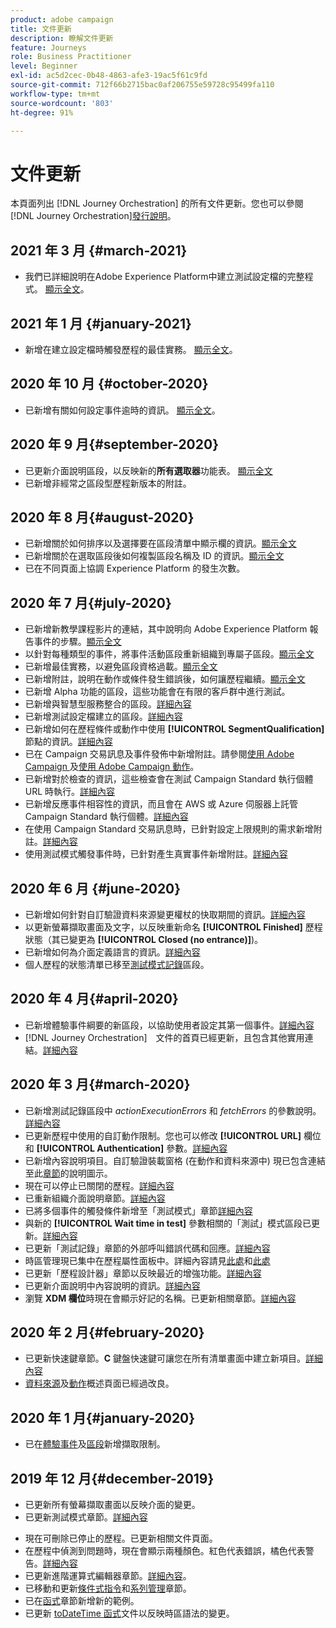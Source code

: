 ```yaml
---
product: adobe campaign
title: 文件更新
description: 瞭解文件更新
feature: Journeys
role: Business Practitioner
level: Beginner
exl-id: ac5d2cec-0b48-4863-afe3-19ac5f61c9fd
source-git-commit: 712f66b2715bac0af206755e59728c95499fa110
workflow-type: tm+mt
source-wordcount: '803'
ht-degree: 91%

---
```


# 文件更新

本頁面列出 [!DNL Journey Orchestration] 的所有文件更新。您也可以參閱[!DNL Journey Orchestration][發行說明](../release-notes/release-notes.md)。

## 2021 年 3 月 {#march-2021}

* 我們已詳細說明在Adobe Experience Platform中建立測試設定檔的完整程式。 [顯示全文](../building-journeys/creating-test-profiles.md)。

## 2021 年 1 月 {#january-2021}

* 新增在建立設定檔時觸發歷程的最佳實務。 [顯示全文](../about/limitations.md#journeys-limitation-profile-creation)。

## 2020 年 10 月 {#october-2020}

* 已新增有關如何設定事件逾時的資訊。 [顯示全文](../building-journeys/event-activities.md#listening-to-events-during-a-specific-time)。

## 2020 年 9 月{#september-2020}

* 已更新介面說明區段，以反映新的&#x200B;**所有選取器**&#x200B;功能表。 [顯示全文](../about/user-interface.md)
* 已新增非經常之區段型歷程新版本的附註。

## 2020 年 8 月{#august-2020}

* 已新增關於如何排序以及選擇要在區段清單中顯示欄的資訊。[顯示全文](../building-journeys/segment-qualification-events.md)
* 已新增關於在選取區段後如何複製區段名稱及 ID 的資訊。[顯示全文](../building-journeys/segment-qualification-events.md)
* 已在不同頁面上協調 Experience Platform 的發生次數。

## 2020 年 7 月{#july-2020}

* 已新增新教學課程影片的連結，其中說明向 Adobe Experience Platform 報告事件的步驟。[顯示全文](../building-journeys/sharing-overview.md)
* 以針對每種類型的事件，將事件活動區段重新組織到專屬子區段。[顯示全文](../building-journeys/event-activities.md)
* 已新增最佳實務，以避免區段資格過載。[顯示全文](../building-journeys/segment-qualification-events.md#speed-segment-qualification)
* 已新增附註，說明在動作或條件發生錯誤後，如何讓歷程繼續。[顯示全文](../about/troubleshooting.md#section_h3q_kqk_fhb)
* 已新增 Alpha 功能的區段，這些功能會在有限的客戶群中進行測試。
* 已新增與智慧型服務整合的區段。[詳細內容](../ai-services/ai-services-overview.md)
* 已新增測試設定檔建立的區段。[詳細內容](../building-journeys/testing-the-journey.md)
* 已新增如何在歷程條件或動作中使用 **[!UICONTROL SegmentQualification]** 節點的資訊。[詳細內容](../building-journeys/segment-qualification-events.md)
* 已在 Campaign 交易訊息及事件發佈中新增附註。請參閱[使用 Adobe Campaign ](../action/working-with-adobe-campaign.md)及[使用 Adobe Campaign 動作](../building-journeys/using-adobe-campaign-actions.md)。
* 已新增對於檢查的資訊，這些檢查會在測試 Campaign Standard 執行個體 URL 時執行。[詳細內容](../action/working-with-adobe-campaign.md)
* 已新增反應事件相容性的資訊，而且會在 AWS 或 Azure 伺服器上託管 Campaign Standard 執行個體。[詳細內容](../building-journeys/reaction-events.md)
* 在使用 Campaign Standard 交易訊息時，已針對設定上限規則的需求新增附註。[詳細內容](../action/working-with-adobe-campaign.md)
* 使用測試模式觸發事件時，已針對產生真實事件新增附註。[詳細內容](../building-journeys/testing-the-journey.md#firing_events)

## 2020 年 6 月 {#june-2020}

* 已新增如何針對自訂驗證資料來源變更權杖的快取期間的資訊。[詳細內容](../datasource/external-data-sources.md#section_wjp_nl5_nhb)
* 以更新螢幕擷取畫面及文字，以反映重新命名 **[!UICONTROL Finished]** 歷程狀態（其已變更為 **[!UICONTROL Closed (no entrance)]**)。
* 已新增如何為介面定義語言的資訊。[詳細內容](../about/user-interface.md)
* 個人歷程的狀態清單已移至[測試模式記錄](../building-journeys/testing-the-journey.md#viewing_logs)區段。

## 2020 年 4 月{#april-2020}

* 已新增體驗事件綱要的新區段，以協助使用者設定其第一個事件。[詳細內容](../event/experience-event-schema.md)
* [!DNL Journey Orchestration]　文件的首頁已經更新，且包含其他實用連結。[詳細內容](../../journey-orchestration-home.md)

## 2020 年 3 月{#march-2020}

* 已新增測試記錄區段中 _actionExecutionErrors_ 和 _fetchErrors_ 的參數說明。[詳細內容](../building-journeys/testing-the-journey.md#viewing_logs)
* 已更新歷程中使用的自訂動作限制。您也可以修改 **[!UICONTROL URL]** 欄位和 **[!UICONTROL Authentication]** 參數。[詳細內容](../action/about-custom-action-configuration.md)
* 已新增內容說明項目。自訂驗證裝載窗格 (在動作和資料來源中) 現已包含連結至此[章節](../datasource/external-data-sources.md#section_wjp_nl5_nhb)的說明圖示。
* 現在可以停止已關閉的歷程。[詳細內容](../building-journeys/using-the-journey-designer.md)
* 已重新組織介面說明章節。[詳細內容](../about/user-interface.md)
* 已將多個事件的觸發條件新增至「測試模式」章節[詳細內容](../building-journeys/testing-the-journey.md#firing_events)
* 與新的 **[!UICONTROL Wait time in test]** 參數相關的「測試」模式區段已更新。[詳細內容](../building-journeys/testing-the-journey.md)
* 已更新「測試記錄」章節的外部呼叫錯誤代碼和回應。[詳細內容](../building-journeys/testing-the-journey.md#viewing_logs)
* 時區管理現已集中在歷程屬性面板中。詳細內容請見[此處](../building-journeys/changing-properties.md#timezone)和[此處](../building-journeys/timezone-management.md)
* 已更新「歷程設計器」章節以反映最近的增強功能。[詳細內容](../building-journeys/using-the-journey-designer.md)
* 已更新介面說明中內容說明的資訊。[詳細內容](../about/user-interface.md#section_ksq_zr1_ffb)
* 瀏覽 **XDM 欄位**&#x200B;時現在會顯示好記的名稱。已更新相關章節。[詳細內容](../about/user-interface.md#friendly-names-display)

## 2020 年 2 月{#february-2020}

* 已更新快速鍵章節。**C** 鍵盤快速鍵可讓您在所有清單畫面中建立新項目。[詳細內容](../about/user-interface.md#section_ksq_zr1_ffb)
* [資料來源](../datasource/about-data-sources.md)及[動作](../action/action.md)概述頁面已經過改良。

## 2020 年 1 月{#january-2020}

* 已在[體驗事件](../datasource/adobe-experience-platform-data-source.md)及[區段](../functions/functioninsegment.md)新增擷取限制。

<!--* The [getBestSendTime documentation](../functions/functiongetbestsendtime.md) has been updated.-->

## 2019 年 12 月{#december-2019}

* 已更新所有螢幕擷取畫面以反映介面的變更。
* 已更新測試模式章節。[詳細內容](../building-journeys/testing-the-journey.md)
<!--* A warning has been added in the [email send time optimization](../building-journeys/wait-activity.md) and [predictive fatigue scores](../ai-services/leveraging-fatigue-scores.md) sections. These capabilities are only available to customers who use the [Adobe Experience Platform Data Connector](https://docs.adobe.com/content/help/en/campaign-standard/using/developing/mapping-campaign-and-aep-data/aep-about-data-connector.html).-->
* 現在可刪除已停止的歷程。已更新相關文件頁面。
* 在歷程中偵測到問題時，現在會顯示兩種顏色。紅色代表錯誤，橘色代表警告。[詳細內容](../about/troubleshooting.md)
* 已更新進階運算式編輯器章節。[詳細內容](../expression/expressionadvanced.md)。
* 已移動和更新[條件式指令](../expression/conditional-instruction.md)和[系列管理](../expression/collection-management-functions.md)章節。
* 已在[函式](../expression/functions.md)章節新增新的範例。
* 已更新 [toDateTime 函式](../functions/functiontodatetime.md)文件以反映時區語法的變更。
